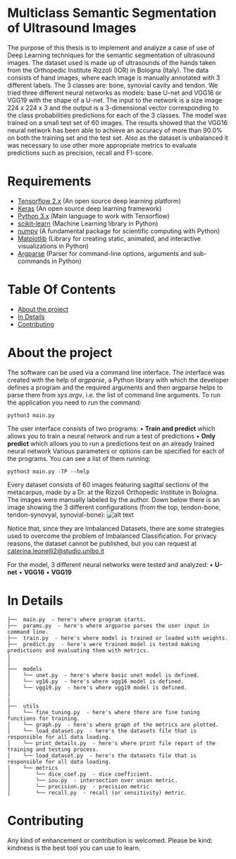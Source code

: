 # Multiclass Semantic Segmentation of Ultrasound Images
The purpose of this thesis is to implement and analyze a case of use of Deep Learning techniques for the semantic segmentation of ultrasound images. 
The dataset used is made up of ultrasounds of the hands taken from the Orthopedic Institute Rizzoli (IOR) in Bologna (Italy). 
The data consists of hand images, where each image is manually annotated with 3 different labels. The 3 classes are: bone, synovial cavity and tendon.
We tried three different neural networks as models: base U-net and VGG16 or VGG19 with the shape of a U-net. 
The input to the network is a size image 224 x 224 x 3 and the output is a 3-dimensional vector corresponding to the class probabilities predictions for each of the 3 classes. 
The model was trained on a small test set of 60 images. 
The results showed that the VGG16 neural network has been able to achieve an accuracy of more than 90.0% on both the training set and the test set. 
Also as the dataset is unbalanced it was necessary to use other more appropriate metrics to evaluate predictions such as precision, recall and F1-score.


# Requirements
- [Tensorflow 2.x](https://www.tensorflow.org/) (An open source deep learning platform)
- [Keras](https://keras.io/) (An open source deep learning framework)
- [Python 3.x](https://www.python.org/) (Main language to work with Tensorflow) 
- [scikit-learn](https://scikit-learn.org/stable/) (Machine Learning library in Python)
- [numpy](https://numpy.org/) (A fundamental package for scientific computing with Python)
- [Matplotlib](https://matplotlib.org/) (Library for creating static, animated, and interactive visualizations in Python)
- [Argparse](https://docs.python.org/3/library/argparse.html) (Parser for command-line options, arguments and sub-commands in Python)


# Table Of Contents
-  [About the project](#about-the-project)
-  [In Details](#in-details)
-  [Contributing](#contributing)


# About the project 
The software can be used via a command line interface. The interface was created with the help of _argparse_, a Python library with which the developer
defines a program and the required arguments and then argparse helps to parse them from _sys.argv_, i.e. the list of command line arguments. 
To run the application you need to run the command:
```
python3 main.py
``` 
The user interface consists of two programs:
• **Train and predict** which allows you to train a neural network and run a test of predictions
• **Only predict** which allows you to run a predictions test on an already trained neural network
Various parameters or options can be specified for each of the programs. You can see a list of them running:
```
python3 main.py -TP --help
``` 
Every dataset consists of 60 images featuring sagittal sections of the metacarpus, made by a Dr. at the Rizzoli Orthopedic Institute in Bologna.
The images were manually labeled by the author. 
Down below there is an image showing the 3 different configurations (from the top, tendon-bone, tendon-synovyal, synovial-bone):
![alt text](https://github.com/RootLeo00/ultrasound_ML/blob/master/dataset_img_example.png?raw=true)


Notice that, since they are Imbalanced Datasets, there are some strategies used to overcome the problem of Imbalanced Classification.
For privacy reasons, the dataset cannot be published, but you can request at caterina.leonelli2@studio.unibo.it

For the model, 3 different neural networks were tested and analyzed:
• **U-net** 
• **VGG16**
• **VGG19**


# In Details
```
├──  main.py  - here's where program starts.
├──  params.py  - here's where argparse parses the user input in command line.
├──  train.py  - here's where model is trained or loaded with weights.
├──  predict.py  - here's were trained model is tested making predictions and evaluating them with metrics.
│
│
├──  models  
│    └── unet.py  - here's where basic unet model is defined.
│    └── vg16.py  - here's where vgg16 model is defined.
│    └── vgg19.py  - here's where vgg19 model is defined.
|
|
├──  utils  
│    └── fine_tuning.py  - here's where there are fine tuning functions for training.
│    └── graph.py  - here's where graph of the metrics are plotted.
│    └── load_dataset.py  - here's the datasets file that is responsible for all data loading.
│    └── print_details.py  - here's where print file report of the training and testing process.
│    └── load_dataset.py  - here's the datasets file that is responsible for all data loading.
│    └── metrics  
│        └── dice_coef.py  - dice coefficient.
│        └── iou.py  - intersection over union metric.
│        └── precision.py  - precision metric
│        └── recall.py  - recall (or sensitivity) metric.
```


# Contributing
Any kind of enhancement or contribution is welcomed. Please be kind: kindness is the best tool you can use to learn.

